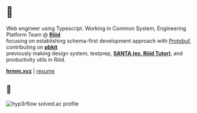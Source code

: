 # :sushi: 
Web engineer using Typescript. Working in Common System, Engineering Platform Team @ **[Riiid](https://www.riiid.co/en/main)**  
focusing on establishing schema-first development approach with [Protobuf](https://developers.google.com/protocol-buffers), contributing on **[pbkit](https://github.com/pbkit/pbkit)**  
previously making design system, testprep, **[SANTA (ex. Riiid Tutor)](https://aitutor.riiid.co)**, and productivity utils in Riiid.  

**[hrmm.xyz](https://hrmm.xyz)** | [resume](https://github.com/hyp3rflow/resume)
## :eyes:
![hyp3rflow solved.ac profile](https://github-readme-solvedac.hyp3rflow.vercel.app/api/?handle=hyperflow)
